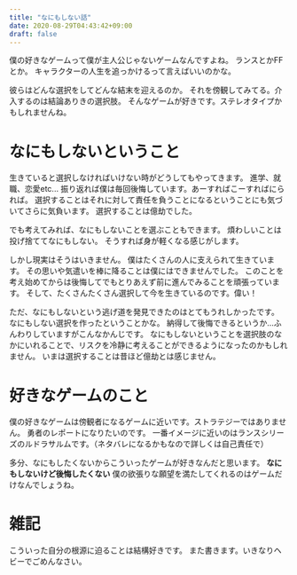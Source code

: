 ```yaml
---
title: "なにもしない話"
date: 2020-08-29T04:43:42+09:00
draft: false
---
```

僕の好きなゲームって僕が主人公じゃないゲームなんですよね。
ランスとかFFとか。
キャラクターの人生を追っかけるって言えばいいのかな。

彼らはどんな選択をしてどんな結末を迎えるのか。
それを傍観してみてる。介入するのは結論ありきの選択肢。
そんなゲームが好きです。ステレオタイプかもしれませんね。
# なにもしないということ
生きていると選択しなければいけない時がどうしてもやってきます。
進学、就職、恋愛etc...
振り返れば僕は毎回後悔しています。あーすればこーすればにられば。
選択することはそれに対して責任を負うことになるということにも気づいてさらに気負います。
選択することは億劫でした。

でも考えてみれば、なにもしないことを選ぶこともできます。
煩わしいことは投げ捨ててなにもしない。
そうすれば身が軽くなる感じがします。

しかし現実はそうはいきません。
僕はたくさんの人に支えられて生きています。
その思いや気遣いを棒に降ることは僕にはできませんでした。
このことを考え始めてからは後悔してでもとりあえず前に進んでみることを頑張っています。
そして、たくさんたくさん選択して今を生きているのです。偉い！

ただ、なにもしないという逃げ道を発見できたのはとてもうれしかったです。
なにもしない選択を作ったということかな。
納得して後悔できるというか...ふんわりしていますがこんなかんじです。
なにもしないということを選択肢のなかにいれることで、リスクを冷静に考えることができるようになったのかもしれません。
いまは選択することは昔ほど億劫とは感じません。
# 好きなゲームのこと
僕の好きなゲームは傍観者になるゲームに近いです。ストラテジーではありません。
勇者のレポートになりたいのです。
一番イメージに近いのはランスシリーズのルドラサルムです。（ネタバレになるかもなので詳しくは自己責任で）

多分、なにもしたくないからこういったゲームが好きなんだと思います。
**なにもしないけど後悔したくない**
僕の欲張りな願望を満たしてくれるのはゲームだけなんでしょうね。


# 雑記
こういった自分の根源に迫ることは結構好きです。
また書きます。いきなりヘビーでごめんなさい。
